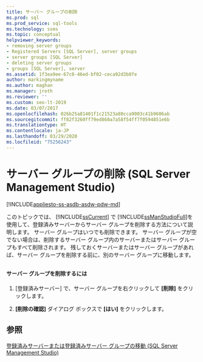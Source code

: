 ```yaml
---
title: サーバー グループの削除
ms.prod: sql
ms.prod_service: sql-tools
ms.technology: ssms
ms.topic: conceptual
helpviewer_keywords:
- removing server groups
- Registered Servers [SQL Server], server groups
- server groups [SQL Server]
- deleting server groups
- groups [SQL Server], server
ms.assetid: 1f3ea9ee-67c0-46ed-bf02-ceca92d3b8fe
author: markingmyname
ms.author: maghan
ms.manager: jroth
ms.reviewer: ''
ms.custom: seo-lt-2019
ms.date: 03/07/2017
ms.openlocfilehash: 026b25a81401f1c21523a80cca9003c41b9606ab
ms.sourcegitcommit: ff82f3260ff79ed860a7a58f54ff7f0594851e6b
ms.translationtype: HT
ms.contentlocale: ja-JP
ms.lasthandoff: 03/29/2020
ms.locfileid: "75256243"
---
```

# <a name="remove-a-server-group-sql-server-management-studio"></a>サーバー グループの削除 (SQL Server Management Studio)

[!INCLUDE[appliesto-ss-asdb-asdw-pdw-md](../../includes/appliesto-ss-asdb-asdw-pdw-md.md)]

このトピックでは、 [!INCLUDE[ssCurrent](../../includes/sscurrent-md.md)] で [!INCLUDE[ssManStudioFull](../../includes/ssmanstudiofull-md.md)]を使用して、登録済みサーバーからサーバー グループを削除する方法について説明します。 サーバー グループはいつでも削除できます。 サーバー グループが空でない場合は、削除するサーバー グループ内のサーバーまたはサーバー グループもすべて削除されます。 残しておくサーバーまたはサーバー グループがあれば、サーバー グループを削除する前に、別のサーバー グループに移動します。  
  
##  <a name="SSMSProcedure"></a>  
  
#### <a name="to-remove-a-server-group"></a>サーバー グループを削除するには  
  
1.  [登録済みサーバー] で、サーバー グループを右クリックして **[削除]** をクリックします。  
  
2.  **[削除の確認]** ダイアログ ボックスで **[はい]** をクリックします。  
  
## <a name="see-also"></a>参照  
 [登録済みサーバーまたは登録済みサーバー グループの移動 &#40;SQL Server Management Studio&#41;](../../tools/sql-server-management-studio/move-a-registered-server-or-registered-server-group.md)  
  
  
